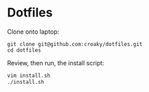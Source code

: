 # Dotfiles

Clone onto laptop:

```
git clone git@github.com:croaky/dotfiles.git
cd dotfiles
```

Review, then run, the install script:

```sh
vim install.sh
./install.sh
```
